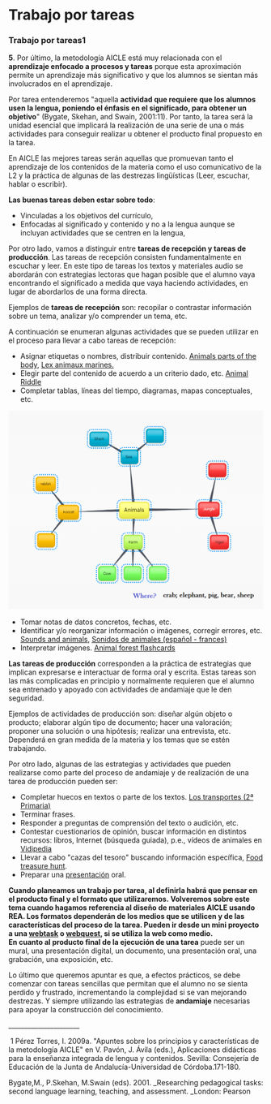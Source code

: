 # Trabajo por tareas

### Trabajo por tareas1

**5**. Por último, la metodología AICLE está muy relacionada con el **aprendizaje enfocado a procesos y tareas** porque esta aproximación permite un aprendizaje más significativo y que los alumnos se sientan más involucrados en el aprendizaje.

Por tarea entenderemos "aquella **actividad que requiere que los alumnos usen la lengua, poniendo el énfasis en el significado, para obtener un objetivo**" (Bygate, Skehan, and Swain, 2001:11). Por tanto, la tarea será la unidad esencial que implicará la realización de una serie de una o más actividades para conseguir realizar u obtener el producto final propuesto en la tarea.

En AICLE las mejores tareas serán aquellas que promuevan tanto el aprendizaje de los contenidos de la materia como el uso comunicativo de la L2 y la práctica de algunas de las destrezas lingüísticas (Leer, escuchar, hablar o escribir).

**Las buenas tareas deben estar sobre todo**:

*   Vinculadas a los objetivos del currículo,
*   Enfocadas al significado y contenido y no a la lengua aunque se incluyan actividades que se centren en la lengua,

Por otro lado, vamos a distinguir entre **tareas de recepción y tareas de producción**. Las tareas de recepción consisten fundamentalmente en escuchar y leer. En este tipo de tareas los textos y materiales audio se abordarán con estrategias lectoras que hagan posible que el alumno vaya encontrando el significado a medida que vaya haciendo actividades, en lugar de abordarlos de una forma directa.

Ejemplos de **tareas de recepción** son: recopilar o contrastar información sobre un tema, analizar y/o comprender un tema, etc.

A continuación se enumeran algunas actividades que se pueden utilizar en el proceso para llevar a cabo tareas de recepción:

*   Asignar etiquetas o nombres, distribuir contenido. [Animals parts of the body](08_Animals_parts_of_the_body.pdf), [Lex animaux marines.](http://clic.xtec.cat/db/act_es.jsp?id=2017) 
*   Elegir parte del contenido de acuerdo a un criterio dado, etc. [Animal Riddle](http://www.meddybemps.com/riddles/Index.html)
*   Completar tablas, líneas del tiempo, diagramas, mapas conceptuales, etc.


![Ejemplo Mapa Conceptual](img/REAaicle_14_07_16_B1_T1_Principios_v2_img8.png)


*   Tomar notas de datos concretos, fechas, etc. 
*   Identificar y/o reorganizar información o imágenes, corregir errores, etc. [Sounds and animals](http://lessonplananimalsounds.blogspot.com.es/2011/01/lesson-plan-in-science-k1-animal-sounds.html), [Sonidos de animales (español - frances)](https://quizlet.com/12581598/sonidos-de-animales-frances-espanol-flash-cards/)
*   Interpretar imágenes. [Animal forest flashcards](http://sheppardsoftware.com/preschool/animals/forest/animalforestflashcards.htm)

**Las tareas de producción** corresponden a la práctica de estrategias que implican expresarse e interactuar de forma oral y escrita. Estas tareas son las más complicadas en principio y normalmente requieren que el alumno sea entrenado y apoyado con actividades de andamiaje que le den seguridad.

Ejemplos de actividades de producción son: diseñar algún objeto o producto; elaborar algún tipo de documento; hacer una valoración; proponer una solución o una hipótesis; realizar una entrevista, etc. Dependerá en gran medida de la materia y los temas que se estén trabajando.

Por otro lado, algunas de las estrategias y actividades que pueden realizarse como parte del proceso de andamiaje y de realización de una tarea de producción pueden ser:

*   Completar huecos en textos o parte de los textos. [Los transportes (2ª Primaria)](09_everything_closer.pdf)
*   Terminar frases.
*   Responder a preguntas de comprensión del texto o audición, etc.
*   Contestar cuestionarios de opinión, buscar información en distintos recursos: libros, Internet (búsqueda guiada), p.e., vídeos de animales en [Vidipedia](http://www.vidipedia.org/)
*   Llevar a cabo "cazas del tesoro" buscando información específica, [Food treasure hunt](http://busyteacher.org/16118-food-treasure-hunt.html).
*   Preparar una [presentación](http://kickinitinkindergarten.com/want-know-kindergarten-oral-presentations/) oral.

**Cuando planeamos un trabajo por tarea, al definirla habrá que pensar en el producto final y el formato que utilizaremos. **Volveremos sobre este tema cuando hagamos referencia al diseño de materiales AICLE usando REA. Los formatos dependerán de los medios que se utilicen y de las características del proceso de la tarea. Pueden ir desde un mini proyecto a una [webtask](http://poster.4teachers.org/worksheet/view.php?id=87047) o [webquest](http://zunal.com/tasks.php?w=2674), si se utiliza la web como medio.  
En cuanto** al producto final de la ejecución de una tarea** puede ser un mural, una presentación digital, un documento, una presentación oral, una grabación, una exposición, etc.

Lo último que queremos apuntar es que, a efectos prácticos, se debe comenzar con tareas sencillas que permitan que el alumno no se sienta perdido y frustrado, incrementando la complejidad si se van mejorando destrezas. Y siempre utilizando las estrategias de **andamiaje** necesarias para apoyar la construcción del conocimiento.

\_\_\_\_\_\_\_\_\_\_\_\_\_\_\_\_\_\_\_\_\_\_

 1 Pérez Torres, I. 2009a. "Apuntes sobre los principios y características de la metodología AICLE" en V. Pavón, J. Ávila (eds.), Aplicaciones didácticas para la enseñanza integrada de lengua y contenidos. Sevilla: Consejería de Educación de la Junta de Andalucía-Universidad de Córdoba.171-180.

Bygate,M., P.Skehan, M.Swain (eds). 2001. _Researching pedagogical tasks: second language learning, teaching, and assessment. _London: Pearson